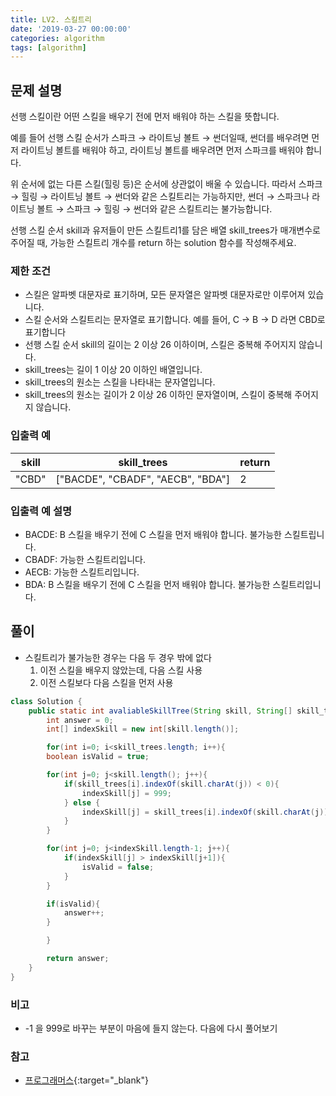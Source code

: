```yaml
---
title: LV2. 스킬트리
date: '2019-03-27 00:00:00'
categories: algorithm
tags: [algorithm]
---
```


## 문제 설명

선행 스킬이란 어떤 스킬을 배우기 전에 먼저 배워야 하는 스킬을 뜻합니다.

예를 들어 선행 스킬 순서가 스파크 → 라이트닝 볼트 → 썬더일때, 썬더를 배우려면 먼저 라이트닝 볼트를 배워야 하고, 라이트닝 볼트를 배우려면 먼저 스파크를 배워야 합니다.

위 순서에 없는 다른 스킬(힐링 등)은 순서에 상관없이 배울 수 있습니다. 따라서 스파크 → 힐링 → 라이트닝 볼트 → 썬더와 같은 스킬트리는 가능하지만, 썬더 → 스파크나 라이트닝 볼트 → 스파크 → 힐링 → 썬더와 같은 스킬트리는 불가능합니다.

선행 스킬 순서 skill과 유저들이 만든 스킬트리1를 담은 배열 skill_trees가 매개변수로 주어질 때, 가능한 스킬트리 개수를 return 하는 solution 함수를 작성해주세요.

### 제한 조건

* 스킬은 알파벳 대문자로 표기하며, 모든 문자열은 알파벳 대문자로만 이루어져 있습니다.
* 스킬 순서와 스킬트리는 문자열로 표기합니다.
예를 들어, C → B → D 라면 CBD로 표기합니다
* 선행 스킬 순서 skill의 길이는 2 이상 26 이하이며, 스킬은 중복해 주어지지 않습니다.
* skill_trees는 길이 1 이상 20 이하인 배열입니다.
* skill_trees의 원소는 스킬을 나타내는 문자열입니다.
* skill_trees의 원소는 길이가 2 이상 26 이하인 문자열이며, 스킬이 중복해 주어지지 않습니다.

### 입출력 예

skill | skill_trees | return
--- | --- | ---
"CBD" | ["BACDE", "CBADF", "AECB", "BDA"] | 2

### 입출력 예 설명

* BACDE: B 스킬을 배우기 전에 C 스킬을 먼저 배워야 합니다. 불가능한 스킬트립니다.
* CBADF: 가능한 스킬트리입니다.
* AECB: 가능한 스킬트리입니다.
* BDA: B 스킬을 배우기 전에 C 스킬을 먼저 배워야 합니다. 불가능한 스킬트리입니다.

## 풀이

* 스킬트리가 불가능한 경우는 다음 두 경우 밖에 없다
	1. 이전 스킬을 배우지 않았는데, 다음 스킬 사용
	1. 이전 스킬보다 다음 스킬을 먼저 사용

```java
class Solution {
	public static int avaliableSkillTree(String skill, String[] skill_trees){
		int answer = 0;
		int[] indexSkill = new int[skill.length()];

		for(int i=0; i<skill_trees.length; i++){
		boolean isValid = true;

		for(int j=0; j<skill.length(); j++){
			if(skill_trees[i].indexOf(skill.charAt(j)) < 0){
				indexSkill[j] = 999;
			} else {
				indexSkill[j] = skill_trees[i].indexOf(skill.charAt(j));
			}
		}

		for(int j=0; j<indexSkill.length-1; j++){
			if(indexSkill[j] > indexSkill[j+1]){
				isValid = false;
			}
		}

		if(isValid){
			answer++;
		}

		}

		return answer;
	}
}
```

### 비고

* -1 을 999로 바꾸는 부분이 마음에 들지 않는다. 다음에 다시 풀어보기

### 참고

* [프로그래머스](https://programmers.co.kr/learn/courses/30/lessons/49993/solution_groups?language=java){:target="_blank"}
